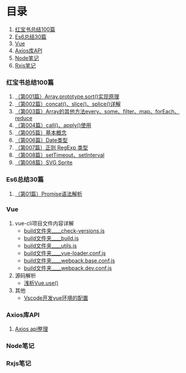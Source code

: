 # 目录
1. [红宝书总结100篇](#1)
1. [Es6总结30篇](#2)
1. [Vue](#3)
1. [Axios库API](#4)
1. [Node笔记](#5)
1. [Rxjs笔记](#6)

<h3 id="1">红宝书总结100篇</h3>

1. [（第001篇）Array.prototype.sort()实现原理](https://github.com/Willworkgogogo/red-book-note/blob/master/note/redbook/sort.md)
1. [（第002篇）concat()、slice()、splice()详解](https://github.com/Willworkgogogo/red-book-note/issues/2)
1. [（第003篇）Array的其他方法every、some、filter、map、forEach、reduce](https://github.com/Willworkgogogo/red-book-note/blob/master/note/redbook/array.md)
1. [（第004篇）call()、apply()使用](https://github.com/Willworkgogogo/red-book-note/blob/master/note/redbook/apply%08-call.md)
1. [（第005篇）基本概念](https://github.com/Willworkgogogo/red-book-note/blob/master/note/redbook/base-concepts.md)
1. [（第006篇）Date类型](https://github.com/Willworkgogogo/red-book-note/blob/master/note/redbook/date.md)
1. [（第007篇）正则 RegExp 类型](https://github.com/Willworkgogogo/red-book-note/blob/master/note/redbook/regexp.md)
1. [（第008篇）setTimeout、setInterval](https://github.com/Willworkgogogo/red-book-note/blob/master/note/redbook/setTimeout_setInterval.md)
1. [（第008篇）SVG Sprite](https://github.com/Willworkgogogo/red-book-note/blob/master/note/redbook/setTimeout_setInterval.md)





<h3 id="2">Es6总结30篇</h3>

1. [（第01篇）Promise语法解析](https://github.com/Willworkgogogo/red-book-note/issues/4)



<h3 id="3">Vue</h3>

1. vue-cli项目文件内容详解
    - [build文件夹____check-versions.js](https://github.com/Willworkgogogo/red-book-note/blob/master/note/vue/vue-cli/check-versions.js.md)
    - [build文件夹____build.js](https://github.com/Willworkgogogo/red-book-note/blob/master/note/vue/vue-cli/build.js.md)
    - [build文件夹____utils.js](https://github.com/Willworkgogogo/red-book-note/blob/master/note/vue/vue-cli/utils.md)
    - [build文件夹____vue-loader.conf.js](https://github.com/Willworkgogogo/red-book-note/blob/master/note/vue/vue-cli/vue-loader.conf.js.md)
    - [build文件夹____webpack.base.conf.js](https://github.com/Willworkgogogo/red-book-note/blob/master/note/vue/vue-cli/webpack.base.conf.js.md)
    - [build文件夹____webpack.dev.conf.js](https://github.com/Willworkgogogo/red-book-note/blob/master/note/vue/vue-cli/webpack.dev.conf.js.md)
1. 源码解析
    - [浅析Vue.use()](https://github.com/Willworkgogogo/red-book-note/blob/master/note/vue/vue-use.md)
1. 其他
    - [Vscode开发vue环境的配置](https://github.com/Willworkgogogo/red-book-note/blob/master/note/vue/vscode.config.md)
<h3 id="4">Axios库API</h3>

1. [Axios api整理](https://github.com/Willworkgogogo/red-book-note/issues/4)




<h3 id="5">Node笔记</h3>



<h3 id="6">Rxjs笔记</h3>

